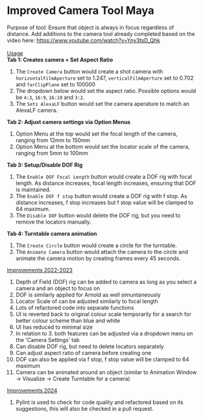 # Improved Camera Tool Maya

Purpose of tool: Ensure that object is always in focus regardless of distance.
 Add additions to the camera tool already completed based on the video here: https://www.youtube.com/watch?v=Yny3tsD_Qhk 
<br/>
<br/>
<ins>Usage</ins> <br/>
<b>Tab 1: Creates camera + Set Aspect Ratio</b>  <br/>
1. The `Create Camera` button would create a shot camera with `horizontalFilmAperture` set to 1.247, `verticalFilmAperture` set to 0.702 and `farClipPlane` set to 100000
2. The dropdown below would set the aspect ratio. Possible options would be `4:3`, `16:9`, `16:10` and `3:2`.
3. The `Sets AlexaLF` button would set the camera aperature to match an AlexaLF camera.

<b>Tab 2: Adjust camera settings via Option Menus</b>  <br/>
1. Option Menu at the top would set the focal length of the camera, ranging from 12mm to 150mm
2. Option Menu at the bottom would set the locator scale of the camera, ranging from 5mm to 100mm

<b>Tab 3: Setup/Disable DOF Rig</b>  <br/>
1.  The `Enable DOF Focal Length` button would create a DOF rig with focal length. As distance increases, focal length increases, ensuring that DOF is maintained.
2. The `Enable DOF f stop` button would create a DOF rig with f stop. As distance increases, f stop increases but f stop value will be clamped to 64 maximum.
3. The `Disable DOF` button would delete the DOF rig, but you need to remove the locators manually.

<b>Tab 4: Turntable camera animation</b>  <br/>
1. The `Create Circle` button would create a circle for the turntable.
2. The `Animate Camera` button would attach the camera to the circle and animate the camera motion by creating frames every 45 seconds.

<ins>Improvements 2022-2023</ins> <br/>
1. Depth of Field (DOF) rig can be added to camera as long as you select a camera and an object to focus on
2. DOF is similarly applied for Arnold as well simuntaneously
3. Locator Scale of can be adjusted similarly to focal length
4. Lots of refactored code into separate functions
5. UI is reverted back to original colour scale temporarily for a search for better colour scheme than blue and white
6. UI has reduced to minimal size
7. In relation to 3. both features can be adjusted via a dropdown menu on the 'Camera Settings' tab
8. Can disable DOF rig, but need to delete locators separately
9. Can adjust aspect ratio of camera before creating one
10. DOF can also be applied via f stop, f stop value will be clamped to 64 maximum
11. Camera can be animated around an object (similar to Animation Window -> Visualize -> Create Turntable for a camera)

<ins>Improvements 2024</ins> <br/>
1. Pylint is used to check for code quality and refactored based on its suggestions, this will also be checked in a pull request.